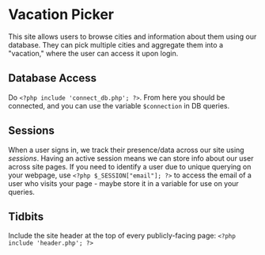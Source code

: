 # Vacation Picker

This site allows users to browse cities and information about them using our database. They can pick multiple cities and aggregate them into a "vacation," where the user can access it upon login.

## Database Access
Do `<?php include 'connect_db.php'; ?>`. From here you should be connected, and you can use the variable `$connection` in DB queries.

## Sessions
When a user signs in, we track their presence/data across our site using _sessions_. Having an active session means we can store info about our user across site pages.
If you need to identify a user due to unique querying on your webpage, use `<?php $_SESSION["email"]; ?>` to access the email of a user who visits your page - maybe store it in a variable for use on your queries.

## Tidbits
Include the site header at the top of every publicly-facing page:
`<?php include 'header.php'; ?>`
